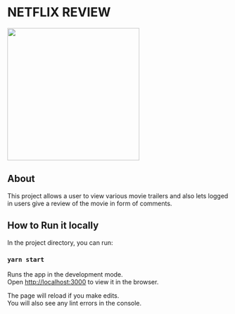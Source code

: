 # NETFLIX REVIEW

<img src="https://res.cloudinary.com/notthattayo/image/upload/v1643374787/netflix.png"  width="300" height="300">

## About

This project allows a user to view various movie trailers and also lets logged in users give a review of the movie in form of comments.

## How to Run it locally

In the project directory, you can run:

### `yarn start`

Runs the app in the development mode.\
Open [http://localhost:3000](http://localhost:3000) to view it in the browser.

The page will reload if you make edits.\
You will also see any lint errors in the console.
